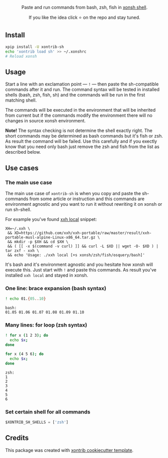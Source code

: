 <p align="center">  
Paste and run commands from bash, zsh, fish in <a href="https://xon.sh">xonsh shell</a>.
</p>

<p align="center">  
If you like the idea click ⭐ on the repo and stay tuned.
</p>


## Install
```bash
xpip install -U xontrib-sh
echo 'xontrib load sh' >> ~/.xonshrc
# Reload xonsh
```

## Usage

Start a line with an exclamation point — `!` — then paste the sh-compatible commands 
after it and run. The command syntax will be tested in installed shells (bash, zsh, fish, sh) 
and the commands will be run in the first matching shell.

The commands will be executed in the environment that will be inherited from current
but if the commands modify the environment there will no changes in source xonsh environment.

**Note!** The syntax checking is not determine the shell exactly right. The short commands
may be determined as bash commands but it's fish or zsh. As result the command will be failed. 
Use this carefully and if you exectly know that you need only bash 
just remove the zsh and fish from the list as described below.


## Use cases

### The main use case

The main use case of `xontrib-sh` is when you copy and paste the sh-commands from some article or instruction 
and this commands are environment agnostic and you want to run it without rewriting it on xonsh or run sh-shell. 

For example you've found [xxh local](https://github.com/xxh/xxh#using-xxh-inplace-without-ssh-connection) snippet:
```
XH=~/.xxh \
 && XD=https://github.com/xxh/xxh-portable/raw/master/result/xxh-portable-musl-alpine-Linux-x86_64.tar.gz \
 && mkdir -p $XH && cd $XH \
 && ( [[ -x $(command -v curl) ]] && curl -L $XD || wget -O- $XD ) | tar zxf - xxh \
 && echo 'Usage: ./xxh local [+s xonsh/zsh/fish/osquery/bash]'
```

It's bash and it's environment agnostic and you hesitate how xonsh will execute this. Just start with `!` and 
paste this commands. As result you've installed `xxh local` and stayed in xonsh.

### One line: brace expansion (bash syntax)
```bash
! echo 01.{05..10}
``` 
```
bash:
01.05 01.06 01.07 01.08 01.09 01.10
```

### Many lines: for loop (zsh syntax)
```zsh
! for x (1 2 3); do 
  echo $x; 
done

for x (4 5 6); do 
  echo $x; 
done
```
```
zsh:
1
2
3
4
5
6
```

### Set certain shell for all commands
```python
$XONTRIB_SH_SHELLS = ['zsh']
```

## Credits

This package was created with [xontrib cookiecutter template](https://github.com/xonsh/xontrib-cookiecutter).
